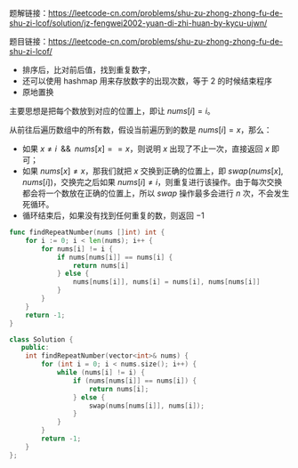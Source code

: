 题解链接：https://leetcode-cn.com/problems/shu-zu-zhong-zhong-fu-de-shu-zi-lcof/solution/jz-fengwei2002-yuan-di-zhi-huan-by-kycu-ujwn/

题目链接：https://leetcode-cn.com/problems/shu-zu-zhong-zhong-fu-de-shu-zi-lcof/

- 排序后，比对前后值，找到重复数字，
- 还可以使用 hashmap 用来存放数字的出现次数，等于 2 的时候结束程序
- 原地置换

主要思想是把每个数放到对应的位置上，即让 $nums[i] = i$。

从前往后遍历数组中的所有数，假设当前遍历到的数是 $nums[i]=x$，那么：

- 如果 $x \neq i \;\; \&\& \;\; nums[x] == x$，则说明 $x$ 出现了不止一次，直接返回 $x$ 即可；
- 如果 $nums[x] \neq x$，那我们就把 $x$ 交换到正确的位置上，即 $swap(nums[x], nums[i])$，交换完之后如果 $nums[i] \neq i$，则重复进行该操作。由于每次交换都会将一个数放在正确的位置上，所以 $swap$ 操作最多会进行 $n$ 次，不会发生死循环。
- 循环结束后，如果没有找到任何重复的数，则返回 $-1$

``` go 
func findRepeatNumber(nums []int) int {
    for i := 0; i < len(nums); i++ {
        for nums[i] != i {
            if nums[nums[i]] == nums[i] {
                return nums[i]
            } else {
                nums[nums[i]], nums[i] = nums[i], nums[nums[i]]
            }
        }
    }
    return -1;
}
```


``` c++
class Solution {
   public:
    int findRepeatNumber(vector<int>& nums) {
        for (int i = 0; i < nums.size(); i++) {
            while (nums[i] != i) {
                if (nums[nums[i]] == nums[i]) {
                    return nums[i];
                } else {
                    swap(nums[nums[i]], nums[i]);
                }
            }
        }
        return -1;
    }
};
```